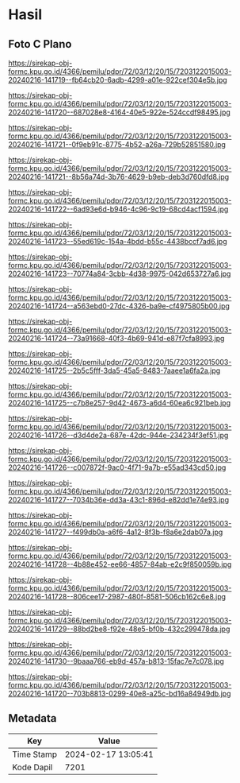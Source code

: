 # Hasil

## Foto C Plano

https://sirekap-obj-formc.kpu.go.id/4366/pemilu/pdpr/72/03/12/20/15/7203122015003-20240216-141719--fb64cb20-6adb-4299-a01e-922cef304e5b.jpg

https://sirekap-obj-formc.kpu.go.id/4366/pemilu/pdpr/72/03/12/20/15/7203122015003-20240216-141720--687028e8-4164-40e5-922e-524ccdf98495.jpg

https://sirekap-obj-formc.kpu.go.id/4366/pemilu/pdpr/72/03/12/20/15/7203122015003-20240216-141721--0f9eb91c-8775-4b52-a26a-729b52851580.jpg

https://sirekap-obj-formc.kpu.go.id/4366/pemilu/pdpr/72/03/12/20/15/7203122015003-20240216-141721--8b56a74d-3b76-4629-b9eb-deb3d760dfd8.jpg

https://sirekap-obj-formc.kpu.go.id/4366/pemilu/pdpr/72/03/12/20/15/7203122015003-20240216-141722--6ad93e6d-b946-4c96-9c19-68cd4acf1594.jpg

https://sirekap-obj-formc.kpu.go.id/4366/pemilu/pdpr/72/03/12/20/15/7203122015003-20240216-141723--55ed619c-154a-4bdd-b55c-4438bccf7ad6.jpg

https://sirekap-obj-formc.kpu.go.id/4366/pemilu/pdpr/72/03/12/20/15/7203122015003-20240216-141723--70774a84-3cbb-4d38-9975-042d653727a6.jpg

https://sirekap-obj-formc.kpu.go.id/4366/pemilu/pdpr/72/03/12/20/15/7203122015003-20240216-141724--a563ebd0-27dc-4326-ba9e-cf4975805b00.jpg

https://sirekap-obj-formc.kpu.go.id/4366/pemilu/pdpr/72/03/12/20/15/7203122015003-20240216-141724--73a91668-40f3-4b69-941d-e87f7cfa8993.jpg

https://sirekap-obj-formc.kpu.go.id/4366/pemilu/pdpr/72/03/12/20/15/7203122015003-20240216-141725--2b5c5fff-3da5-45a5-8483-7aaee1a6fa2a.jpg

https://sirekap-obj-formc.kpu.go.id/4366/pemilu/pdpr/72/03/12/20/15/7203122015003-20240216-141725--c7b8e257-9d42-4673-a6d4-60ea6c921beb.jpg

https://sirekap-obj-formc.kpu.go.id/4366/pemilu/pdpr/72/03/12/20/15/7203122015003-20240216-141726--d3d4de2a-687e-42dc-944e-234234f3ef51.jpg

https://sirekap-obj-formc.kpu.go.id/4366/pemilu/pdpr/72/03/12/20/15/7203122015003-20240216-141726--c007872f-9ac0-4f71-9a7b-e55ad343cd50.jpg

https://sirekap-obj-formc.kpu.go.id/4366/pemilu/pdpr/72/03/12/20/15/7203122015003-20240216-141727--7034b36e-dd3a-43c1-896d-e82dd1e74e93.jpg

https://sirekap-obj-formc.kpu.go.id/4366/pemilu/pdpr/72/03/12/20/15/7203122015003-20240216-141727--f499db0a-a6f6-4a12-8f3b-f8a6e2dab07a.jpg

https://sirekap-obj-formc.kpu.go.id/4366/pemilu/pdpr/72/03/12/20/15/7203122015003-20240216-141728--4b88e452-ee66-4857-84ab-e2c9f850059b.jpg

https://sirekap-obj-formc.kpu.go.id/4366/pemilu/pdpr/72/03/12/20/15/7203122015003-20240216-141728--806cee17-2987-480f-8581-506cb162c6e8.jpg

https://sirekap-obj-formc.kpu.go.id/4366/pemilu/pdpr/72/03/12/20/15/7203122015003-20240216-141729--88bd2be8-f92e-48e5-bf0b-432c299478da.jpg

https://sirekap-obj-formc.kpu.go.id/4366/pemilu/pdpr/72/03/12/20/15/7203122015003-20240216-141730--9baaa766-eb9d-457a-b813-15fac7e7c078.jpg

https://sirekap-obj-formc.kpu.go.id/4366/pemilu/pdpr/72/03/12/20/15/7203122015003-20240216-141720--703b8813-0299-40e8-a25c-bd16a84949db.jpg


## Metadata

| Key        | Value               |
| ---------- | ------------------- |
| Time Stamp | 2024-02-17 13:05:41 |
| Kode Dapil | 7201                |



